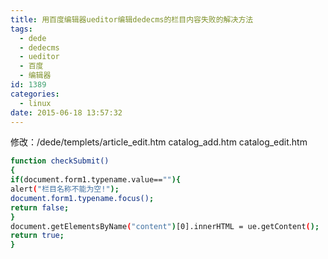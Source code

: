 ```yaml
---
title: 用百度编辑器ueditor编辑dedecms的栏目内容失败的解决方法
tags:
  - dede
  - dedecms
  - ueditor
  - 百度
  - 编辑器
id: 1389
categories:
  - linux
date: 2015-06-18 13:57:32
---
```


修改：/dede/templets/article_edit.htm catalog_add.htm catalog_edit.htm

```sh
function checkSubmit()
{
if(document.form1.typename.value==""){
alert("栏目名称不能为空!");
document.form1.typename.focus();
return false;
}
document.getElementsByName("content")[0].innerHTML = ue.getContent();
return true;
}
```


